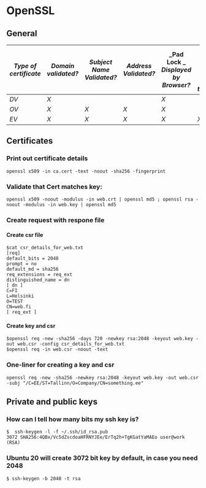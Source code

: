 # OpenSSL

## General

 **_Type of<br>certificate_** | **_Domain<br>validated?_** | **_Subject Name<br>Validated?_** | **_Address<br>Validated?_** | **_Pad Lock _**_<br>**Displayed by**<br>**Browser?**_ | **_Green address<br>bar or other<br>special treatment?_** | **_Relative price_** |
| ---------------------------- | -------------------------- | -------------------------------- | --------------------------- | ----------------------------------------------------- | --------------------------------------------------------- | -------------------- |
| _DV_                         | _X_                        |                                  |                             | _X_                                                   |                                                           | _$_                  |
| _OV_                         | _X_                        | _X_                              | _X_                         | _X_                                                   |                                                           | _$$_                 |
| _EV_                         | _X_                        | _X_                              | _X_                         | _X_                                                   | _X_                                                       | _$$$_                |


## Certificates
### Print out certificate details
```
openssl x509 -in ca.cert -text -noout -sha256 -fingerprint
```

### Validate that Cert matches key:
```
openssl x509 -noout -modulus -in web.crt | openssl md5 ; openssl rsa -noout -modulus -in web.key | openssl md5
```

### Create request with respone file
#### Create csr file
```
$cat csr_details_for_web.txt
[req]
default_bits = 2048
prompt = no
default_md = sha256
req_extensions = req_ext
distinguished_name = dn
[ dn ]
C=FI
L=Helsinki
O=TEST
CN=web.fi
[ req_ext ]
```

#### Create key and csr
```
$openssl req -new -sha256 -days 720 -newkey rsa:2048 -keyout web.key -out web.csr -config csr_details_for_web.txt
$openssl req -in web.csr -noout -text
```

### One-liner for creating a key and csr
```
openssl req -new -sha256 -newkey rsa:2048 -keyout web.key -out web.csr -subj "/C=EE/ST=Tallinn/O=Company/CN=something.ee"
```


## Private and public keys

### How can I tell how many bits my ssh key is?
```
$  ssh-keygen -l -f ~/.ssh/id_rsa.pub
3072 SHA256:4QBx/Vc5dZscdoaHFRNYJEe/ErTq2h+TgKGatYaMAEo user@work (RSA)
```

### Ubuntu 20 will create 3072 bit key by default, in case you need 2048
```
$ ssh-keygen -b 2048 -t rsa
```